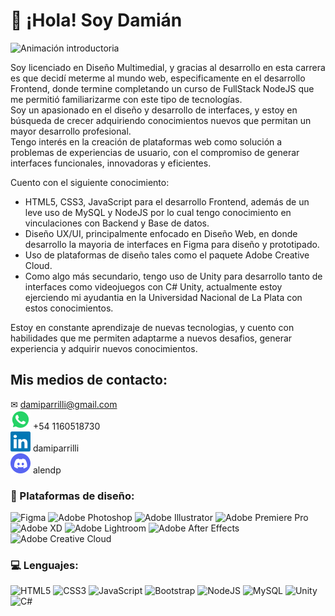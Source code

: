 # 👋 ¡Hola! Soy Damián
![Animación introductoria](https://i.postimg.cc/SsKNDKVT/animacion.gif)

Soy licenciado en Diseño Multimedial, y gracias al desarrollo en esta carrera es que decidí meterme al mundo web, especificamente en el desarrollo Frontend, donde termine completando un curso de FullStack NodeJS que me permitió familiarizarme con este tipo de tecnologías.  
Soy un apasionado en el diseño y desarrollo de interfaces, y estoy en búsqueda de crecer adquiriendo conocimientos nuevos que permitan un mayor desarrollo profesional.  
Tengo interés en la creación de plataformas web como solución a problemas de experiencias de usuario, con el compromiso de generar interfaces funcionales, innovadoras y eficientes. 

Cuento con el siguiente conocimiento:
- HTML5, CSS3, JavaScript para el desarrollo Frontend, además de un leve uso de MySQL y NodeJS por lo cual tengo conocimiento en vinculaciones con Backend y Base de datos.
- Diseño UX/UI, principalmente enfocado en Diseño Web, en donde desarrollo la mayoria de interfaces en Figma para diseño y prototipado.
- Uso de plataformas de diseño tales como el paquete Adobe Creative Cloud.
- Como algo más secundario, tengo uso de Unity para desarrollo tanto de interfaces como videojuegos con C# Unity, actualmente estoy ejerciendo mi ayudantia en la Universidad Nacional de La Plata con estos conocimientos.

Estoy en constante aprendizaje de nuevas tecnologias, y cuento con habilidades que me permiten adaptarme a nuevos desafios, generar experiencia y adquirir nuevos conocimientos.

## Mis medios de contacto:
✉ damiparrilli@gmail.com  
![WhatsApp](https://raw.githubusercontent.com/CLorant/readme-social-icons/1a078b4b319beaa7fbcd202fa7fc1fc5d79d94d2/small/filled/whatsapp.svg) +54 1160518730  
![LinkedIn](https://raw.githubusercontent.com/CLorant/readme-social-icons/1a078b4b319beaa7fbcd202fa7fc1fc5d79d94d2/small/filled/linkedin.svg) damiparrilli  
![Discord](https://raw.githubusercontent.com/CLorant/readme-social-icons/1a078b4b319beaa7fbcd202fa7fc1fc5d79d94d2/small/filled/discord.svg) alendp




### 🎨 Plataformas de diseño:
![Figma](https://img.shields.io/badge/figma-%23F24E1E.svg?style=for-the-badge&logo=figma&logoColor=white) ![Adobe Photoshop](https://img.shields.io/badge/adobe%20photoshop-%2331A8FF.svg?style=for-the-badge&logo=adobe%20photoshop&logoColor=white) ![Adobe Illustrator](https://img.shields.io/badge/adobe%20illustrator-%23FF9A00.svg?style=for-the-badge&logo=adobe%20illustrator&logoColor=white) ![Adobe Premiere Pro](https://img.shields.io/badge/Adobe%20Premiere%20Pro-9999FF.svg?style=for-the-badge&logo=Adobe%20Premiere%20Pro&logoColor=white) ![Adobe XD](https://img.shields.io/badge/Adobe%20XD-470137?style=for-the-badge&logo=Adobe%20XD&logoColor=#FF61F6) ![Adobe Lightroom](https://img.shields.io/badge/Adobe%20Lightroom-31A8FF.svg?style=for-the-badge&logo=Adobe%20Lightroom&logoColor=white) ![Adobe After Effects](https://img.shields.io/badge/Adobe%20After%20Effects-9999FF.svg?style=for-the-badge&logo=Adobe%20After%20Effects&logoColor=white) ![Adobe Creative Cloud](https://img.shields.io/badge/Adobe%20Creative%20Cloud-DA1F26.svg?style=for-the-badge&logo=Adobe%20Creative%20Cloud&logoColor=white) 

### 💻 Lenguajes:
![HTML5](https://img.shields.io/badge/html5-%23E34F26.svg?style=for-the-badge&logo=html5&logoColor=white) ![CSS3](https://img.shields.io/badge/css3-%231572B6.svg?style=for-the-badge&logo=css3&logoColor=white) ![JavaScript](https://img.shields.io/badge/javascript-%23323330.svg?style=for-the-badge&logo=javascript&logoColor=%23F7DF1E) ![Bootstrap](https://img.shields.io/badge/bootstrap-%238511FA.svg?style=for-the-badge&logo=bootstrap&logoColor=white)  ![NodeJS](https://img.shields.io/badge/node.js-6DA55F?style=for-the-badge&logo=node.js&logoColor=white) ![MySQL](https://img.shields.io/badge/mysql-4479A1.svg?style=for-the-badge&logo=mysql&logoColor=white) ![Unity](https://camo.githubusercontent.com/a49c9533865c91d77221e9a362af1f126589d4ba405afd0126d8e6a6810eb98a/68747470733a2f2f696d672e736869656c64732e696f2f62616467652f556e6974792d2532333230323332612e7376673f7374796c653d666f722d7468652d6261646765266c6f676f3d756e697479266c6f676f436f6c6f723d7768697465) ![C#](https://img.shields.io/badge/c%23-%23239120.svg?style=for-the-badge&logo=csharp&logoColor=white)

<!-- Proudly created with GPRM ( https://gprm.itsvg.in ) -->
<!---
damiparrilli/damiparrilli is a ✨ special ✨ repository because its `README.md` (this file) appears on your GitHub profile.
You can click the Preview link to take a look at your changes.
--->
